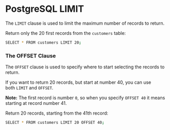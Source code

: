 # PostgreSQL LIMIT

The `LIMIT` clause is used to limit the maximum number of records to return.

Return only the 20 first records from the `customers` table:

```bash
SELECT * FROM customers LIMIT 20;
```

### The OFFSET Clause

The `OFFSET` clause is used to specify where to start selecting the records to return.

If you want to return 20 records, but start at number 40, you can use both `LIMIT` and `OFFSET`.

**Note:** The first record is number `0`, so when you specify `OFFSET 40` it means starting at record number 41.

Return 20 records, starting from the 41th record:

```bash
SELECT * FROM customers LIMIT 20 OFFSET 40;
```